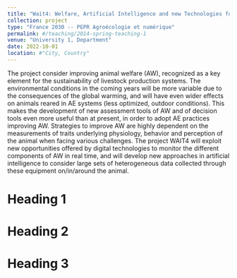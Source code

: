 ```yaml
---
title: "Wait4: Welfare, Artificial Intelligence and new Technologies for Tracking key indicator Traits in animals facing challenges of the agroecological Transition"
collection: project
type: "France 2030 -- PEPR Agroécologie et numérique"
permalink: #/teaching/2014-spring-teaching-1
venue: "University 1, Department"
date: 2022-10-01
location: #"City, Country"
---
```


The project consider improving animal welfare (AW), recognized as a key element for the sustainability of livestock production systems. The environmental conditions in the coming years will be more variable due to the consequences of the global warming, and will have even wider effects on animals reared in AE systems (less optimized, outdoor conditions). This makes the development of new assessment tools of AW and of decision tools even more useful than at present, in order to adopt AE practices improving AW. Strategies to improve AW are highly dependent on the measurements of traits underlying physiology, behavior and perception of the animal when facing various challenges. The project WAIT4 will exploit new opportunities offered by digital technologies to monitor the different components of AW in real time, and will develop new approaches in artificial intelligence to consider large sets of heterogeneous data collected through these equipment on/in/around the animal. 

Heading 1
======

Heading 2
======

Heading 3
======
